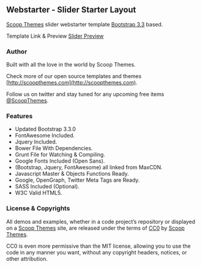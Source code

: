## Webstarter - Slider Starter Layout

[Scoop Themes](http://scoopthemes.com) slider webstarter template [Bootstrap 3.3](http://getbootstrap.com/) based.

Template Link & Preview [Slider Preview](http://www.scoopthemes.com/templates/full-slider/)

### Author

Built with all the love in the world by Scoop Themes.

Check more of our open source templates and themes [http://scoopthemes.com](http://scoopthemes.com).

Follow us on twitter and stay tuned for any upcoming free items [@ScoopThemes](https://twitter.com/ScoopThemes).

### Features

+ Updated Bootstrap 3.3.0
+ FontAwesome Included.
+ Jquery Included.
+ Bower File With Dependencies.
+ Grunt File for Watching & Compiling.
+ Google Fonts Included (Open Sans).
+ (Bootstrap, Jquery, FontAwesome) all linked from MaxCDN.
+ Javascript Master & Objects Functions Ready.
+ Google, OpenGraph, Twitter Meta Tags are Ready.
+ SASS Included (Optional).
+ W3C Valid HTML5.

### License & Copyrights

All demos and examples, whether in a code project’s repository or displayed on a [Scoop Themes](http://scoopthemes.com) site, are released under the terms of [CC0](http://en.wikipedia.org/wiki/Creative_Commons_license/) by [Scoop Themes](http://scoopthemes.com).

CC0 is even more permissive than the MIT license, allowing you to use the code in any manner you want, without any copyright headers, notices, or other attribution.

